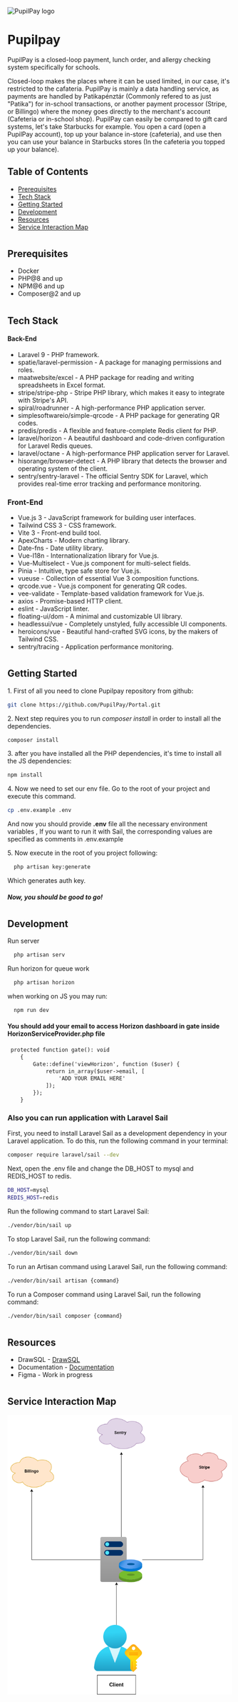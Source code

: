 ![PupilPay logo](https://pupilpay.hu/resc/img/landing-card-img.png)

# Pupilpay

PupilPay is a closed-loop payment, lunch order, and allergy checking system specifically for schools.

Closed-loop makes the places where it can be used limited, in our case, it's restricted to the cafateria.
PupilPay is mainly a data handling service, as payments are handled by Patikapénztár (Commonly refered to as just "Patika") for in-school transactions, or another payment processor (Stripe, or Billingo) where the money goes directly to the merchant's account (Cafeteria or in-school shop).
PupilPay can easily be compared to gift card systems, let's take Starbucks for example. You open a card (open a PupilPay account), top up your balance in-store (cafeteria), and use then you can use your balance in Starbucks stores (In the cafeteria you topped up your balance).

## Table of Contents

- [Prerequisites](#prerequisites)
- [Tech Stack](#tech-stack)
- [Getting Started](#getting-started)
- [Development](#Development)
- [Resources](#resources)
- [Service Interaction Map](#service-interaction-map)

#

## Prerequisites

- Docker
- PHP@8 and up
- NPM@6 and up
- Composer@2 and up

#

## Tech Stack

#### Back-End

- Laravel 9 - PHP framework.
- spatie/laravel-permission - A package for managing permissions and roles.
- maatwebsite/excel - A PHP package for reading and writing spreadsheets in Excel format.
- stripe/stripe-php - Stripe PHP library, which makes it easy to integrate with Stripe's API.
- spiral/roadrunner - A high-performance PHP application server.
- simplesoftwareio/simple-qrcode - A PHP package for generating QR codes.
- predis/predis - A flexible and feature-complete Redis client for PHP.
- laravel/horizon - A beautiful dashboard and code-driven configuration for Laravel Redis queues.
- laravel/octane - A high-performance PHP application server for Laravel.
- hisorange/browser-detect - A PHP library that detects the browser and operating system of the client.
- sentry/sentry-laravel - The official Sentry SDK for Laravel, which provides real-time error tracking and performance monitoring.

### Front-End

- Vue.js 3 - JavaScript framework for building user interfaces.
- Tailwind CSS 3 - CSS framework.
- Vite 3 - Front-end build tool.
- ApexCharts - Modern charting library.
- Date-fns - Date utility library.
- Vue-I18n - Internationalization library for Vue.js.
- Vue-Multiselect - Vue.js component for multi-select fields.
- Pinia - Intuitive, type safe store for Vue.js.
- vueuse - Collection of essential Vue 3 composition functions.
- qrcode.vue - Vue.js component for generating QR codes.
- vee-validate - Template-based validation framework for Vue.js.
- axios - Promise-based HTTP client.
- eslint - JavaScript linter.
- floating-ui/dom - A minimal and customizable UI library.
- headlessui/vue - Completely unstyled, fully accessible UI components.
- heroicons/vue - Beautiful hand-crafted SVG icons, by the makers of Tailwind CSS.
- sentry/tracing - Application performance monitoring.

#

## Getting Started

1\. First of all you need to clone Pupilpay repository from github:

```sh
git clone https://github.com/PupilPay/Portal.git
```

2\. Next step requires you to run _composer install_ in order to install all the dependencies.

```sh
composer install
```

3\. after you have installed all the PHP dependencies, it's time to install all the JS dependencies:

```sh
npm install
```

4\. Now we need to set our env file. Go to the root of your project and execute this command.

```sh
cp .env.example .env
```

And now you should provide **.env** file all the necessary environment variables , If you want to run it with Sail, the corresponding values are specified as comments in .env.example

5\. Now execute in the root of you project following:

```sh
  php artisan key:generate
```

Which generates auth key.

##### Now, you should be good to go!

#

## Development

Run server

```sh
  php artisan serv
```

Run horizon for queue work

```sh
  php artisan horizon
```

when working on JS you may run:

```sh
  npm run dev
```

#### You should add your email to access Horizon dashboard in gate inside HorizonServiceProvider.php file

```
 protected function gate(): void
    {
        Gate::define('viewHorizon', function ($user) {
            return in_array($user->email, [
                'ADD YOUR EMAIL HERE'
            ]);
        });
    }
```

### Also you can run application with Laravel Sail

First, you need to install Laravel Sail as a development dependency in your Laravel application. To do this, run the following command in your terminal:

```sh
composer require laravel/sail --dev
```

Next, open the .env file and change the DB_HOST to mysql and REDIS_HOST to redis.

```sh
DB_HOST=mysql
REDIS_HOST=redis
```

Run the following command to start Laravel Sail:

```sh
./vendor/bin/sail up
```

To stop Laravel Sail, run the following command:

```sh
./vendor/bin/sail down
```

To run an Artisan command using Laravel Sail, run the following command:

```sh
./vendor/bin/sail artisan {command}
```

To run a Composer command using Laravel Sail, run the following command:

```sh
./vendor/bin/sail composer {command}
```

#

## Resources

- DrawSQL - [DrawSQL](https://drawsql.app/teams/redberry-llc/diagrams/pupilpay)
- Documentation - [Documentation](https://pupilpay.youtrack.cloud/articles/PORTAL2)
- Figma - Work in progress

#

## Service Interaction Map

![Service Integration](./readme/applicationSchema.png)
<br />
